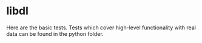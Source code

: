 # libdl

Here are the basic tests. Tests which cover high-level functionality with real data can be found in the python folder.




